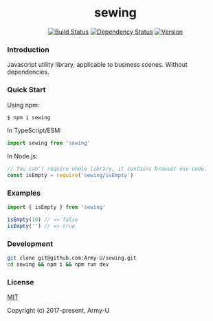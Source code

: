 <h1 align="center">sewing</h1>

<p align="center">
  <a href="https://circleci.com/gh/Army-U/sewing"><img src="https://img.shields.io/circleci/project/github/Army-U/sewing.svg?style=flat-square" alt="Build Status" /></a>
  <a href="https://david-dm.org/Army-U/sewing"><img src="https://img.shields.io/david/Army-u/sewing.svg?style=flat-square" alt="Dependency Status" /></a>
  <a href="https://www.npmjs.com/package/sewing"><img src="https://img.shields.io/npm/v/sewing.svg?style=flat-square" alt="Version" /></a>
</p>

### Introduction

Javascript utility library, applicable to business scenes. Without dependencies.

### Quick Start

Using npm:
```bash
$ npm i sewing
```

In TypeScript/ESM:
```js
import sewing from 'sewing'
```

In Node.js:
```js
// You can't require whole library, it contains browser env code.
const isEmpty = require('sewing/isEmpty')
```

### Examples

```javascript
import { isEmpty } from 'sewing'

isEmpty(10) // => false
isEmpty('') // => true
```

### Development

```bash
git clone git@github.com:Army-U/sewing.git
cd sewing && npm i && npm run dev
```

### License

[MIT](https://opensource.org/licenses/MIT)

Copyright (c) 2017-present, Army-U
